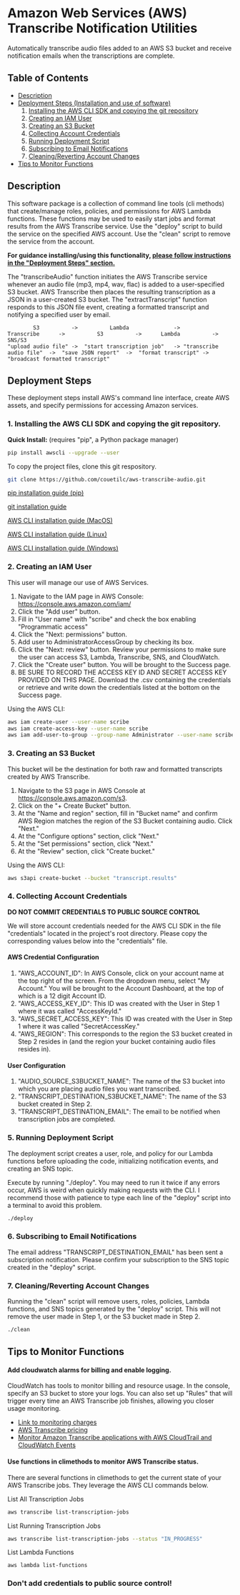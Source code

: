 # Amazon Web Services (AWS) Transcribe Notification Utilities 
Automatically transcribe audio files added to an AWS S3 bucket and receive notification emails when the transcriptions are complete.

## Table of Contents

+ [Description](./README.md#description)
+ [Deployment Steps (Installation and use of software)](./README.md#deployment-steps)
  1. [Installing the AWS CLI SDK and copying the git repository](./README.md#1-installing-the-aws-cli-sdk-and-copying-the-git-repository)
  2. [Creating an IAM User](./README.md#2-creating-an-iam-user)
  3. [Creating an S3 Bucket](./README.md#3-creating-an-s3-bucket)
  4. [Collecting Account Credentials](./README.md#4-collecting-account-credentials)
  5. [Running Deployment Script](./README.md#5-running-deployment-script)
  6. [Subscribing to Email Notifications](./README.md#6-subscribing-to-email-notifications)
  7. [Cleaning/Reverting Account Changes ](./README.md#7-cleaningreverting-account-changes)
+ [Tips to Monitor Functions](./README.md#tips-to-monitor-functions)

## Description
This software package is a collection of command line tools (cli methods) that create/manage roles, policies, and permissions for AWS Lambda functions. These functions may be used to easily start jobs and format results from the AWS Transcribe service. Use the "deploy" script to build the service on the specified AWS account. Use the "clean" script to remove the service from the account.

**For guidance installing/using this functionality, [please follow instructions in the "Deployment Steps" section.](./README.md#deployment-steps)**

The "transcribeAudio" function initiates the AWS Transcribe service whenever an audio file (mp3, mp4, wav, flac) is added to a user-specified S3 bucket.  AWS Transcribe then places the resulting transcription as a JSON in a user-created S3 bucket.  The "extractTranscript" function responds to this JSON file event, creating a formatted transcript and notifying a specified user by email.

```
        S3          ->          Lambda              ->          Transcribe      ->          S3          ->      Lambda          ->          SNS/S3
"upload audio file" ->  "start transcription job"   -> "transcribe audio file"  ->  "save JSON report"  ->  "format transcript" -> "broadcast formatted transcript"
```

## Deployment Steps
These deployment steps install AWS's command line interface, create AWS assets, and specify permissions for accessing Amazon services.

### 1. Installing the AWS CLI SDK and copying the git repository.
**Quick Install:** (requires "pip", a Python package manager)
```bash
pip install awscli --upgrade --user
```

To copy the project files, clone this git respository.
```bash
git clone https://github.com/couetilc/aws-transcribe-audio.git
```

[pip installation guide (pip)](https://docs.aws.amazon.com/cli/latest/userguide/installing.html)

[git installation guide](https://git-scm.com/book/en/v2/Getting-Started-Installing-Git)

[AWS CLI installation guide (MacOS)](https://docs.aws.amazon.com/cli/latest/userguide/cli-install-macos.html#awscli-install-osx-path)

[AWS CLI installation guide (Linux)](https://docs.aws.amazon.com/cli/latest/userguide/awscli-install-linux.html#awscli-install-linux-path)

[AWS CLI installation guide (Windows)](https://docs.aws.amazon.com/cli/latest/userguide/awscli-install-windows.html#awscli-install-windows-path)

### 2. Creating an IAM User
This user will manage our use of AWS Services.

1. Navigate to the IAM page in AWS Console: https://console.aws.amazon.com/iam/
2. Click the "Add user" button.
3. Fill in "User name" with "scribe" and check the box enabling "Programmatic access"
4. Click the "Next: permissions" button.
5. Add user to AdministratorAccessGroup by checking its box.
6. Click the "Next: review" button. Review your permissions to make sure the user can access S3, Lambda, Transcribe, SNS, and CloudWatch.
7. Click the "Create user" button. You will be brought to the Success page.
8. BE SURE TO RECORD THE ACCESS KEY ID AND SECRET ACCESS KEY PROVIDED ON THIS PAGE. Download the .csv containing the credentials or retrieve and write down the credentials listed at the bottom on the Success page.


Using the AWS CLI:
```bash
aws iam create-user --user-name scribe 
aws iam create-access-key --user-name scribe
aws iam add-user-to-group --group-name Administrator --user-name scribe
```

### 3. Creating an S3 Bucket
This bucket will be the destination for both raw and formatted transcripts created by AWS Transcribe.

1. Navigate to the S3 page in AWS Console at https://console.aws.amazon.com/s3.
2. Click on the "+ Create Bucket" button.
3. At the "Name and region" section, fill in "Bucket name" and confirm AWS Region matches the region of the S3 Bucket containing audio. Click "Next."
4. At the "Configure options" section, click "Next."
5. At the "Set permissions" section, click "Next."
6. At the "Review" section, click "Create bucket."

Using the AWS CLI:
```bash
aws s3api create-bucket --bucket "transcript.results"
```

### 4. Collecting Account Credentials
**DO NOT COMMIT CREDENTIALS TO PUBLIC SOURCE CONTROL**

We will store account credentials needed for the AWS CLI SDK in the file "credentials" located in the project's root directory. Please copy the corresponding values below into the "credentials" file.

#### AWS Credential Configuration

1. "AWS_ACCOUNT_ID": In AWS Console, click on your account name at the top right of the screen.  From the dropdown menu, select "My Account." You will be brought to the Account Dashboard, at the top of which is a 12 digit Account ID.
2. "AWS_ACCESS_KEY_ID": This ID was created with the User in Step 1 where it was called "AccessKeyId."
3. "AWS_SECRET_ACCESS_KEY": This ID was created with the User in Step 1 where it was called "SecretAccessKey."
4. "AWS_REGION": This corresponds to the region the S3 bucket created in Step 2 resides in (and the region your bucket containing audio files resides in).

#### User Configuration
1. "AUDIO_SOURCE_S3BUCKET_NAME": The name of the S3 bucket into which you are placing audio files you want transcribed.
2. "TRANSCRIPT_DESTINATION_S3BUCKET_NAME": The name of the S3 bucket created in Step 2.
3. "TRANSCRIPT_DESTINATION_EMAIL": The email to be notified when transcription jobs are completed.

### 5. Running Deployment Script
The deployment script creates a user, role, and policy for our Lambda functions before uploading the code, initializing notification events, and creating an SNS topic.

Execute by running "./deploy".  You may need to run it twice if any errors occur, AWS is weird when quickly making requests with the CLI.  I recommend those with patience to type each line of the "deploy" script into a terminal to avoid this problem.
```bash
./deploy
```

### 6. Subscribing to Email Notifications

The email address "TRANSCRIPT_DESTINATION_EMAIL" has been sent a subscription notification. Please confirm your subscription to the SNS topic created in the "deploy" script.

### 7. Cleaning/Reverting Account Changes

Running the "clean" script will remove users, roles, policies, Lambda functions, and SNS topics generated by the "deploy" script. This will not remove the user made in Step 1, or the S3 bucket made in Step 2.
```bash
./clean
```

## Tips to Monitor Functions
#### Add cloudwatch alarms for billing and enable logging.
CloudWatch has tools to monitor billing and resource usage. In the console, specify an S3 bucket to store your logs. You can also set up "Rules" that will trigger every time an AWS Transcribe job finishes, allowing you closer usage monitoring.
  + [Link to monitoring charges](https://docs.aws.amazon.com/awsaccountbilling/latest/aboutv2/monitor-charges.html)
  + [AWS Transcribe pricing](https://aws.amazon.com/transcribe/pricing/)
  + [Monitor Amazon Transcribe applications with AWS CloudTrail and CloudWatch Events](https://aws.amazon.com/blogs/machine-learning/monitor-amazon-transcribe-applications-with-aws-cloudtrail-and-amazon-cloudwatch-events/)

#### Use functions in climethods to monitor AWS Transcribe status.
There are several functions in climethods to get the current state of your AWS Transcribe jobs. They leverage the AWS CLI commands below.

List All Transcription Jobs
```bash
aws transcribe list-transcription-jobs
```

List Running Transcription Jobs
```bash
aws transcribe list-transcription-jobs --status "IN_PROGRESS"
```

List Lambda Functions
```
aws lambda list-functions
```

### Don't add credentials to public source control!
